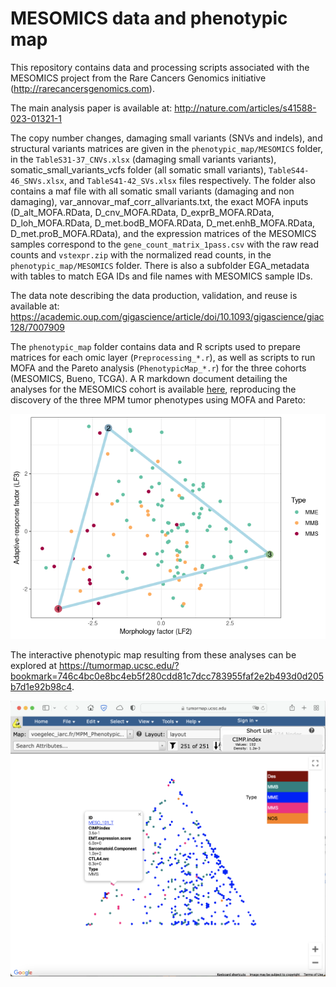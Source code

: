 # MESOMICS data and phenotypic map

This repository contains data and processing scripts associated with the MESOMICS project from the Rare Cancers Genomics initiative (http://rarecancersgenomics.com).

The main analysis paper is available at: http://nature.com/articles/s41588-023-01321-1

The copy number changes, damaging small variants (SNVs and indels), and structural variants matrices are given in the `phenotypic_map/MESOMICS` folder, in the `TableS31-37_CNVs.xlsx` (damaging small variants variants), somatic_small_variants_vcfs folder (all somatic small variants), `TableS44-46_SNVs.xlsx`, and `TableS41-42_SVs.xlsx` files respectively. The folder also contains a maf file with all somatic small variants (damaging and non damaging), var_annovar_maf_corr_allvariants.txt, the exact MOFA inputs (D_alt_MOFA.RData, D_cnv_MOFA.RData, D_exprB_MOFA.RData, D_loh_MOFA.RData, D_met.bodB_MOFA.RData, D_met.enhB_MOFA.RData, D_met.proB_MOFA.RData), and the expression matrices of the MESOMICS samples correspond to the `gene_count_matrix_1pass.csv` with the raw read counts and `vstexpr.zip` with the normalized read counts, in the `phenotypic_map/MESOMICS` folder. There is also a subfolder EGA_metadata with tables to match EGA IDs and file names with MESOMICS sample IDs.

The data note describing the data production, validation, and reuse is available at: https://academic.oup.com/gigascience/article/doi/10.1093/gigascience/giac128/7007909

The `phenotypic_map` folder contains data and R scripts used to prepare matrices for each omic layer (`Preprocessing_*.r`), as well as scripts to run MOFA and the Pareto analysis (`PhenotypicMap_*.r`) for the three cohorts (MESOMICS, Bueno, TCGA). A R markdown document detailing the analyses for the MESOMICS cohort is available [here](phenotypic_map/MESOMICS/PhenotypicMap_MESOMICS.md), reproducing the discovery of the three MPM tumor phenotypes using MOFA and Pareto:

![MOFA-Pareto](/phenotypic_map/MESOMICS/PhenotypicMap_MESOMICS_files/figure-html/LFarcplot-1.png)

The interactive phenotypic map resulting from these analyses can be explored at https://tumormap.ucsc.edu/?bookmark=746c4bc0e8bc4eb5f280cdd81c7dcc783955faf2e2b493d0d205b7d1e92b98c4.

![tumormap](/tumormap-screen.png)

